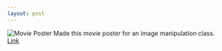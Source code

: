```yaml
---
layout: post
---
```


![Movie Poster](https://farm8.staticflickr.com/7431/15765474463_4bac908478_s.jpg)
Made this movie poster for an image manipulation class. 
[Link](https://flic.kr/p/qXM92R)
